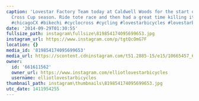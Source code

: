 ```yaml
---
caption: 'Lovestar Factory Team today at Caldwell Woods for the start of the Chicago
  Cross Cup season. Ride tote race and then had a great time killing it on the course.
  #chicagoCX #bikechi #cyclocross #cycling #lovestarbicycles #lovestarbicyclebags'
date: '2014-09-29T01:30:55'
fullsize_path: instagram\fullsize\819854174095699653.jpg
instagram_url: https://www.instagram.com/p/tgtQcOmG7F
location: {}
media_id: '819854174095699653'
media_url: https://scontent.cdninstagram.com/t51.2885-15/e15/10665457_698416320250832_1394367062_n.jpg?ig_cache_key=ODE5ODU0MTc0MDk1Njk5NjUz.2
owner:
  id: '661611562'
  owner_url: https://www.instagram.com/elliotlovestarbicycles
  username: elliotlovestarbicycles
thumbnail_path: instagram\thumbnails\819854174095699653.jpg
utc_date: 1411954255
---
```

